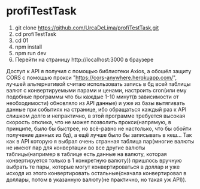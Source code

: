 # profiTestTask

1) git clone https://github.com/UrcaDeLima/profiTestTask.git
2) cd profiTestTask
3) cd 01
4) npm install
5) npm run dev
6) Перейти на страницу http://localhost:3000 в браузере

Доступ к API я получил с помощью библиотеки Axios, а обошёл защиту CORS с помощью прокси "https://cors-anywhere.herokuapp.com/", лучшей альтернативой считаю использовать запись в бд всей таблицы валют с конвертируемыми парами и ценами, настроить cron(или ему подобные программы что бы каждые 1-10 минут(в зависимости от необходимости) обновляло из API данные) и уже из базы вытягивать данные при событиях на странице, ибо обращаться каждый раз к API слишком долго и непрактично, в этой программе требуется высокая скорость отклика, что не может позволить прокси(напрямую, в принципе, было бы быстрее, но всё-равно не настолько, что бы обойти получение данных из бд), а ещё лучше было бы записывать в кеш...
Так как в API которую я выбрал очень странная таблица пар(многие валюты не имеют пар для конвертации во все другие валюты таблицы(например в таблице есть данные на валюту, которая конвертируется только в 1 конкретную валюту)) пришлось вручную выбрать те пары, которые могут конвертироваться в доллар и уже исходя из этого конвертировать остальные(сначала конвертировал в доллары, потом в указанную валюту(не практично, но такая уж API)).
